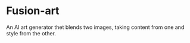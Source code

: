 # Fusion-art
An AI art generator thet blends two images, taking content from one and style from the other.
